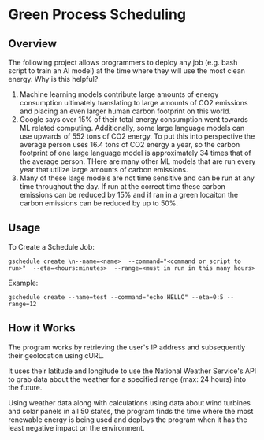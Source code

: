 # Green Process Scheduling

## Overview

The following project allows programmers to deploy any job (e.g. bash script to train an AI model) at the time where they will use the most clean energy.
Why is this helpful? 
1. Machine learning models contribute large amounts of energy consumption ultimately translating to large amounts of CO2 emissions and placing an even larger human carbon footprint on this world.
2. Google says over 15% of their total energy consumption went towards ML related computing. Additionally, some large language models can use upwards of 552 tons of CO2 energy. To put this into perspective the average person uses 16.4 tons of CO2 energy a year, so the carbon footprint of one large language model is approximately 34 times that of the average person. THere are many other ML models that are run every year that utilize large amounts of carbon emissions.
3. Many of these large models are not time sensitive and can be run at any time throughout the day. If run at the correct time these carbon emissions can be reduced by 15% and if ran in a green locaiton the carbon emissions can be reduced by up to 50%. 

## Usage

To Create a Schedule Job:

``gschedule create
      \n--name=<name> 
      --command="<command or script to run>" 
      --eta=<hours:minutes> 
      --range=<must in run in this many hours>``

Example:

``gschedule create --name=test --command="echo HELLO" --eta=0:5 --range=12``

## How it Works

The program works by retrieving the user's IP address and subsequently their geolocation using cURL. 

It uses their latitude and longitude to use the National Weather Service's API to grab data about the weather for a specified range (max: 24 hours) into the future. 

Using weather data along with calculations using data about wind turbines and solar panels in all 50 states, the program finds the time where the most renewable energy is being used and deploys the program when it has the least negative impact on the environment. 




